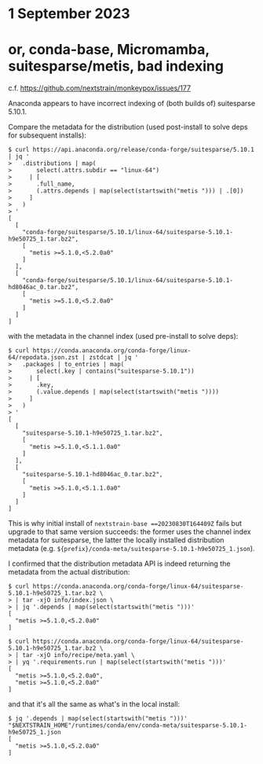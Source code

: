 # 1 September 2023
# or, conda-base, Micromamba, suitesparse/metis, bad indexing

c.f. <https://github.com/nextstrain/monkeypox/issues/177>

Anaconda appears to have incorrect indexing of (both builds of) suitesparse 5.10.1.

Compare the metadata for the distribution (used post-install to solve deps for subsequent installs):

    $ curl https://api.anaconda.org/release/conda-forge/suitesparse/5.10.1 | jq '
    >   .distributions | map(
    >       select(.attrs.subdir == "linux-64")
    >     | [
    >       .full_name,
    >       (.attrs.depends | map(select(startswith("metis "))) | .[0])
    >     ]
    >   )
    > '
    [
      [
        "conda-forge/suitesparse/5.10.1/linux-64/suitesparse-5.10.1-h9e50725_1.tar.bz2",
        [
          "metis >=5.1.0,<5.2.0a0"
        ]
      ],
      [
        "conda-forge/suitesparse/5.10.1/linux-64/suitesparse-5.10.1-hd8046ac_0.tar.bz2",
        [
          "metis >=5.1.0,<5.2.0a0"
        ]
      ]
    ]

with the metadata in the channel index (used pre-install to solve deps):

    $ curl https://conda.anaconda.org/conda-forge/linux-64/repodata.json.zst | zstdcat | jq '
    >   .packages | to_entries | map(
    >       select(.key | contains("suitesparse-5.10.1"))
    >     | [
    >       .key,
    >       (.value.depends | map(select(startswith("metis "))))
    >     ]
    >   )
    > '
    [
      [
        "suitesparse-5.10.1-h9e50725_1.tar.bz2",
        [
          "metis >=5.1.0,<5.1.1.0a0"
        ]
      ],
      [
        "suitesparse-5.10.1-hd8046ac_0.tar.bz2",
        [
          "metis >=5.1.0,<5.1.1.0a0"
        ]
      ]
    ]

This is why initial install of `nextstrain-base ==20230830T164409Z` fails but
upgrade to that same version succeeds: the former uses the channel index
metadata for suitesparse, the latter the locally installed distribution
metadata (e.g. `${prefix}/conda-meta/suitesparse-5.10.1-h9e50725_1.json`).

I confirmed that the distribution metadata API is indeed returning the metadata
from the actual distribution:

    $ curl https://conda.anaconda.org/conda-forge/linux-64/suitesparse-5.10.1-h9e50725_1.tar.bz2 \
    > | tar -xjO info/index.json \
    > | jq '.depends | map(select(startswith("metis ")))'
    [
      "metis >=5.1.0,<5.2.0a0"
    ]

    $ curl https://conda.anaconda.org/conda-forge/linux-64/suitesparse-5.10.1-h9e50725_1.tar.bz2 \
    > | tar -xjO info/recipe/meta.yaml \
    > | yq '.requirements.run | map(select(startswith("metis ")))'
    [
      "metis >=5.1.0,<5.2.0a0",
      "metis >=5.1.0,<5.2.0a0"
    ]

and that it's all the same as what's in the local install:

    $ jq '.depends | map(select(startswith("metis ")))' "$NEXTSTRAIN_HOME"/runtimes/conda/env/conda-meta/suitesparse-5.10.1-h9e50725_1.json
    [
      "metis >=5.1.0,<5.2.0a0"
    ]
